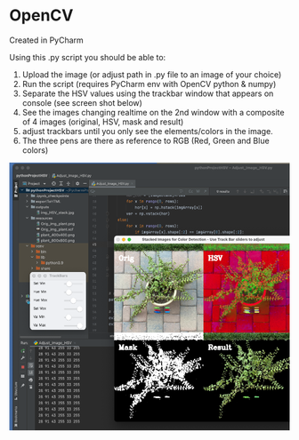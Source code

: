 # OpenCV

Created in PyCharm

Using this .py script you should be able to:

1)   Upload the image (or adjust path in .py file to an image of your choice)
2)   Run the script (requires PyCharm env with OpenCV python & numpy)
3)   Separate the HSV values using the trackbar window that appears on console (see screen shot below)
4)   See the images changing realtime on the 2nd window with a composite of 
     4 images (original, HSV, mask and result)
4)   adjust trackbars until you only see the elements/colors in the image.
5)   The three pens are there as reference to RGB (Red, Green and Blue colors)


![img_HSV_stack.jpg](resources/ScreenShot_PyCharm_IDE.png)
